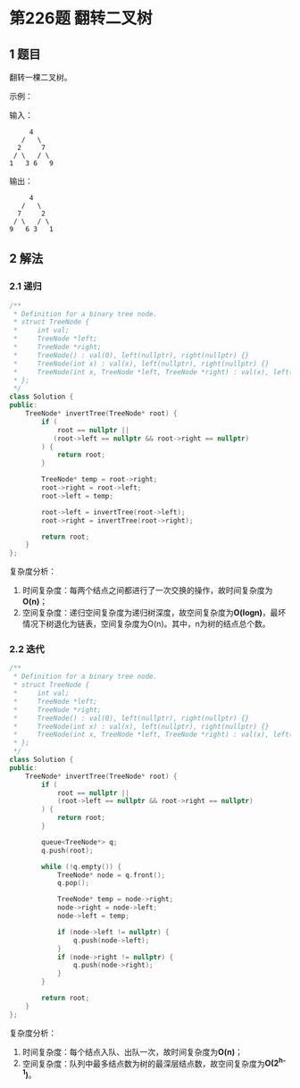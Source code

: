 # 第226题 翻转二叉树

## 1 题目

翻转一棵二叉树。

示例：

输入：

         4
       /   \
      2     7
     / \   / \
    1   3 6   9
输出：

```
     4
   /   \
  7     2
 / \   / \
9   6 3   1
```

## 2 解法

### 2.1 递归

```c++
/**
 * Definition for a binary tree node.
 * struct TreeNode {
 *     int val;
 *     TreeNode *left;
 *     TreeNode *right;
 *     TreeNode() : val(0), left(nullptr), right(nullptr) {}
 *     TreeNode(int x) : val(x), left(nullptr), right(nullptr) {}
 *     TreeNode(int x, TreeNode *left, TreeNode *right) : val(x), left(left), right(right) {}
 * };
 */
class Solution {
public:
    TreeNode* invertTree(TreeNode* root) {
        if (
            root == nullptr || 
           (root->left == nullptr && root->right == nullptr)
        ) {
            return root;
        }

        TreeNode* temp = root->right;
        root->right = root->left;
        root->left = temp;

        root->left = invertTree(root->left);
        root->right = invertTree(root->right);

        return root;
    }
};
```

复杂度分析：

1. 时间复杂度：每两个结点之间都进行了一次交换的操作，故时间复杂度为**O(n)**；
2. 空间复杂度：递归空间复杂度为递归树深度，故空间复杂度为**O(logn)**，最坏情况下树退化为链表，空间复杂度为O(n)。其中，n为树的结点总个数。

### 2.2 迭代

```c++
/**
 * Definition for a binary tree node.
 * struct TreeNode {
 *     int val;
 *     TreeNode *left;
 *     TreeNode *right;
 *     TreeNode() : val(0), left(nullptr), right(nullptr) {}
 *     TreeNode(int x) : val(x), left(nullptr), right(nullptr) {}
 *     TreeNode(int x, TreeNode *left, TreeNode *right) : val(x), left(left), right(right) {}
 * };
 */
class Solution {
public:
    TreeNode* invertTree(TreeNode* root) {
        if (
            root == nullptr || 
            (root->left == nullptr && root->right == nullptr)
        ) {
            return root;
        }

        queue<TreeNode*> q;
        q.push(root);

        while (!q.empty()) {
            TreeNode* node = q.front();
            q.pop();

            TreeNode* temp = node->right;
            node->right = node->left;
            node->left = temp;

            if (node->left != nullptr) {
                q.push(node->left);
            }
            if (node->right != nullptr) {
                q.push(node->right);
            }
        }

        return root;
    }
};
```

复杂度分析：

1. 时间复杂度：每个结点入队、出队一次，故时间复杂度为**O(n)**；
2. 空间复杂度：队列中最多结点数为树的最深层结点数，故空间复杂度为**O(2<sup>h-1</sup>)**。

